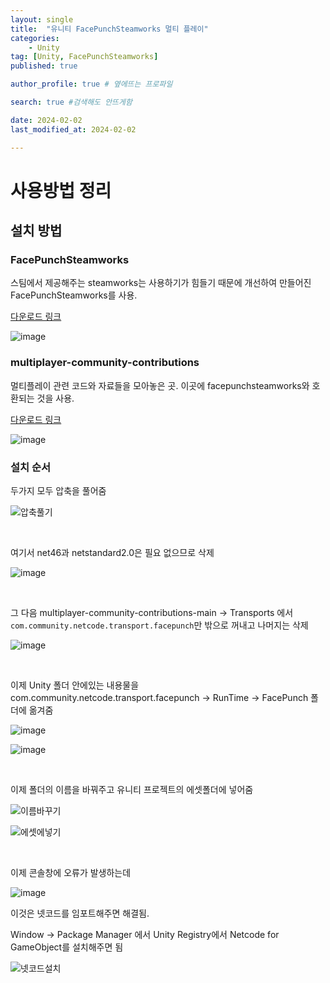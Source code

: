 ```yaml
---
layout: single
title:  "유니티 FacePunchSteamworks 멀티 플레이"
categories: 
    - Unity
tag: [Unity, FacePunchSteamworks]
published: true

author_profile: true # 옆에뜨는 프로파일

search: true #검색해도 안뜨게함

date: 2024-02-02
last_modified_at: 2024-02-02

---
```


# 사용방법 정리

## 설치 방법
### FacePunchSteamworks
스팀에서 제공해주는 steamworks는 사용하기가 힘들기 때문에 개선하여 만들어진 FacePunchSteamworks를 사용.

[다운로드 링크](https://github.com/Facepunch/Facepunch.Steamworks)

![image](https://github.com/novicehog/comments/assets/131991619/efe18374-93be-42fb-8fd1-425c1a9daadb)

### multiplayer-community-contributions
멀티플레이 관련 코드와 자료들을 모아놓은 곳.
이곳에 facepunchsteamworks와 호환되는 것을 사용.

[다운로드 링크](multiplayer-community-contributions)

![image](https://github.com/novicehog/comments/assets/131991619/1cbddb16-bc95-487d-86e4-72612a70492b)


### 설치 순서
두가지 모두 압축을 풀어줌

![압축풀기](https://github.com/novicehog/comments/assets/131991619/69d7ac4b-3784-48d9-977b-448e9538043e)

<br>

여기서 net46과 netstandard2.0은 필요 없으므로 삭제

![image](https://github.com/novicehog/comments/assets/131991619/b027014f-4580-4212-8691-8d97c77db7fd)

<br>

그 다음 multiplayer-community-contributions-main -> Transports 에서 `com.community.netcode.transport.facepunch`만 밖으로 꺼내고 나머지는 삭제

![image](https://github.com/novicehog/comments/assets/131991619/e5d392cf-4ca1-4b79-8c6d-6594e6673b32)

<br>


이제 Unity 폴더 안에있는 내용물을 com.community.netcode.transport.facepunch -> RunTime -> FacePunch 폴더에 옮겨줌

![image](https://github.com/novicehog/comments/assets/131991619/52384124-f239-436b-8e3f-c78176504918)


![image](https://github.com/novicehog/comments/assets/131991619/e181c213-36dc-4ab4-87f7-b65ddeac1f8e)

<br>

이제 폴더의 이름을 바꿔주고 유니티 프로젝트의 에셋폴더에 넣어줌

![이름바꾸기](https://github.com/novicehog/comments/assets/131991619/6591b087-f2ad-4dcd-ac41-b3f11f0f699a)

![에셋에넣기](https://github.com/novicehog/comments/assets/131991619/38f4cbf6-66f6-4805-8f93-844ed550b304)

<br>

이제 콘솔창에 오류가 발생하는데

![image](https://github.com/novicehog/comments/assets/131991619/cb408ef0-8a13-4c16-a9de-2ea7074168f5)

이것은 넷코드를 임포트해주면 해결됨.

Window -> Package Manager 에서 Unity Registry에서 Netcode for GameObject를 설치해주면 됨

![넷코드설치](https://github.com/novicehog/comments/assets/131991619/dac0137a-8e5e-401d-b1c5-aefdbf28dc9d)